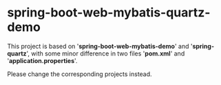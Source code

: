 # spring-boot-web-mybatis-quartz-demo

This project is based on '**spring-boot-web-mybatis-demo**' and '**spring-quartz**', with some minor difference in two files '**pom.xml**' and '**application.properties**'.

Please change the corresponding projects instead.

